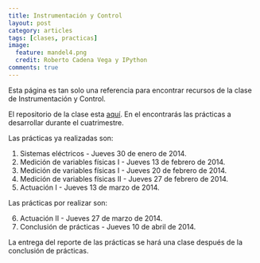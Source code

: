 ```yaml
---
title: Instrumentación y Control
layout: post
category: articles
tags: [clases, practicas]
image: 
  feature: mandel4.png
  credit: Roberto Cadena Vega y IPython
comments: true
---
```


Esta página es tan solo una referencia para encontrar recursos de la clase de Instrumentación y Control.

El repositorio de la clase esta [aquí](https://github.com/robblack007/clase-instrumentacion-control). En el encontrarás las prácticas a desarrollar durante el cuatrimestre.

Las prácticas ya realizadas son:

1. Sistemas eléctricos - Jueves 30 de enero de 2014.
2. Medición de variables físicas I - Jueves 13 de febrero de 2014.
3. Medición de variables físicas I - Jueves 20 de febrero de 2014.
4. Medición de variables físicas II - Jueves 27 de febrero de 2014.
5. Actuación I - Jueves 13 de marzo de 2014.

Las prácticas por realizar son:

6. Actuación II - Jueves 27 de marzo de 2014.
7. Conclusión de prácticas - Jueves 10 de abril de 2014.

La entrega del reporte de las prácticas se hará una clase después de la conclusión de prácticas.